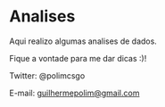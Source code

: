 # Analises

Aqui realizo algumas analises de dados.

Fique a vontade para me dar dicas :)!

Twitter: @polimcsgo

E-mail: guilhermepolim@gmail.com
